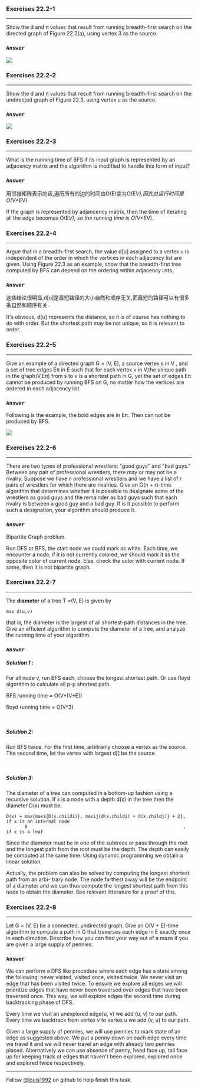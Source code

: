 ### Exercises 22.2-1
***
Show the d and π values that result from running breadth-first search on the directed graph of Figure 22.2(a), using vertex 3 as the source.


### `Answer`
![](./repo/s2/1.png)

### Exercises 22.2-2
***
Show the d and π values that result from running breadth-first search on the undirected graph
of Figure 22.3, using vertex u as the source.

### `Answer`
![](./repo/s2/2.png)

### Exercises 22.2-3
***
What is the running time of BFS if its input graph is represented by an adjacency matrix and the algorithm is modified to handle this form of input?


### `Answer`
用邻接矩阵表示的话,遍历所有的边的时间由O(E)变为O(E*V),因此总运行时间是O(V+E*V)

If the graph is represented by adjancency matrix, then the time of iterating all the edge becomes O(E*V), so the running time is O(V+E*V).

### Exercises 22.2-4
***
Argue that in a breadth-first search, the value d[u] assigned to a vertex u is independent of the order in which the vertices in each adjacency list are given. Using Figure 22.3 as an example, show that the breadth-first tree computed by BFS can depend on the ordering within adjacency lists.


### `Answer`
这些结论很明显,d[u]是最短路径的大小自然和顺序无关,而最短的路径可以有很多条自然和顺序有关.

It's obvious, d[u] represents the distance, so it is of course has nothing to do with order. But the shortest path may be not unique, so it is relevant to order.
			
			
### Exercises 22.2-5
***
Give an example of a directed graph G = (V, E), a source vertex s in V , and a set of tree edges Eπ in E such that for each vertex v in V,the unique path in the graph(V,Eπ) from s to v is a shortest path in G, yet the set of edges Eπ cannot be produced by running BFS on G, no matter how the vertices are ordered in each adjacency list.


### `Answer`
Following is the example, the bold edges are in Eπ. Then can not be produced by BFS.

![](./repo/s2/3.png)

### Exercises 22.2-6
***
There are two types of professional wrestlers: "good guys" and "bad guys." Between any pair of professional wrestlers, there may or may not be a rivalry. Suppose we have n professional wrestlers and we have a list of r pairs of wrestlers for which there are rivalries. Give an O(n + r)-time algorithm that determines whether it is possible to designate some of the wrestlers as good guys and the remainder as bad guys such that each rivalry is between a good guy and a bad guy. If is it possible to perform such a designation, your algorithm should produce it.

### `Answer`
Bipartite Graph problem. 

Run DFS or BFS, the start node we could mark as white. Each time, we encounter a node, if it is not currently colored, we should mark it as the opposite color of current node. Else, check the color with current node. If same, then it is not bipartite graph.


### Exercises 22.2-7
***
The **diameter** of a tree T =(V, E) is given by

	max d(u,v)
that is, the diameter is the largest of all shortest-path distances in the tree. Give an efficient algorithm to compute the diameter of a tree, and analyze the running time of your algorithm.

### `Answer`

##### Solution 1 :

For all node v, run BFS each, choose the longest shortest path. Or use floyd algorithm to calculate all p-p shortest path.

BFS running time = O(V*(V+E))

floyd running time = O(V^3)

<br />

##### Solution 2:

Run BFS twice. For the first time, arbitrarily choose a vertex as the source. The second time, let the vertex with largest d[] be the source.

<br />

##### Solution 3:

The diameter of a tree can computed in a bottom-up fashion using a recursive solution. If x is a node with a depth d(x) in the tree then the diameter D(x) must be:

	D(x) = max{maxi{D(x.childi)}, maxij{d(x.childi) + d(x.childj)} + 2}, if x is an internal node
		   0 														   , if x is a leaf
Since the diameter must be in one of the subtrees or pass through the root and the longest path from the root must be the depth. The depth can easily be computed at the same time. Using dynamic programming we obtain a linear solution.

Actually, the problem can also be solved by computing the longest shortest path from an arbi- trary node. The node farthest away will be the endpoint of a diameter and we can thus compute the longest shortest path from this node to obtain the diameter. See relevant litterature for a proof of this.


### Exercises 22.2-8
***
Let G = (V, E) be a connected, undirected graph. Give an O(V + E)-time algorithm to compute a path in G that traverses each edge in E exactly once in each direction. Describe how you can find your way out of a maze if you are given a large supply of pennies.

### `Answer`

We can perform a DFS like procedure where each edge has a state among the following: never visited, visited once, visited twice. We never visit an edge that has been visited twice. To ensure we explore all edges we will prioritize edges that have never been traversed over edges that have been traversed once. This way, we will explore edges the second time during backtracking phase of DFS.

Every time we visit an unexplored edge(u, v) we add (u, v) to our path.
Every time we backtrack from vertex v to vertex u we add (v, u) to our path.

Given a large supply of pennies, we will use pennies to mark state of an edge as suggested above. We put a penny down on each edge every time we travel it and we will never travel an edge with already two pennies placed. Alternatively we can use absence of penny, head face up, tail face up for keeping track of edges that haven't been explored, explored once and explored twice respectively.

***
Follow [@louis1992](https://github.com/gzc) on github to help finish this task.

